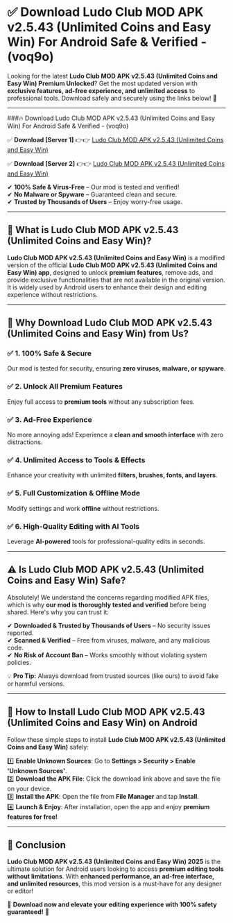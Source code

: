 
# ✅ Download Ludo Club MOD APK v2.5.43 (Unlimited Coins and Easy Win) For Android Safe & Verified -  (voq9o) 

Looking for the latest **Ludo Club MOD APK v2.5.43 (Unlimited Coins and Easy Win) Premium Unlocked**? Get the most updated version with **exclusive features, ad-free experience, and unlimited access** to professional tools. Download safely and securely using the links below! 🚀  

---

###🔥 Download Ludo Club MOD APK v2.5.43 (Unlimited Coins and Easy Win) For Android Safe & Verified -  (voq9o)  

✅ **Download [Server 1]** 👉👉 [Ludo Club MOD APK v2.5.43 (Unlimited Coins and Easy Win) ](https://apkcomod.com?title=Ludo_Club_MOD_APK_v2.5.43_(Unlimited_Coins_and_Easy_Win))  

✅ **Download [Server 2]** 👉👉 [Ludo Club MOD APK v2.5.43 (Unlimited Coins and Easy Win) ](https://apkcomod.com?title=Ludo_Club_MOD_APK_v2.5.43_(Unlimited_Coins_and_Easy_Win))  

✔ **100% Safe & Virus-Free** – Our mod is tested and verified!  
✔ **No Malware or Spyware** – Guaranteed clean and secure.  
✔ **Trusted by Thousands of Users** – Enjoy worry-free usage.  

---

## 📌 What is Ludo Club MOD APK v2.5.43 (Unlimited Coins and Easy Win)?  

**Ludo Club MOD APK v2.5.43 (Unlimited Coins and Easy Win)** is a modified version of the official **Ludo Club MOD APK v2.5.43 (Unlimited Coins and Easy Win) app**, designed to unlock **premium features**, remove ads, and provide exclusive functionalities that are not available in the original version. It is widely used by Android users to enhance their design and editing experience without restrictions.  

---

## 🌟 Why Download Ludo Club MOD APK v2.5.43 (Unlimited Coins and Easy Win) from Us?  

### ✅ 1. 100% Safe & Secure  
Our mod is tested for security, ensuring **zero viruses, malware, or spyware**.  

### ✅ 2. Unlock All Premium Features  
Enjoy full access to **premium tools** without any subscription fees.  

### ✅ 3. Ad-Free Experience  
No more annoying ads! Experience a **clean and smooth interface** with zero distractions.  

### ✅ 4. Unlimited Access to Tools & Effects  
Enhance your creativity with unlimited **filters, brushes, fonts, and layers**.  

### ✅ 5. Full Customization & Offline Mode  
Modify settings and work **offline** without restrictions.  

### ✅ 6. High-Quality Editing with AI Tools  
Leverage **AI-powered** tools for professional-quality edits in seconds.  

---

## ⚠️ Is Ludo Club MOD APK v2.5.43 (Unlimited Coins and Easy Win) Safe?  

Absolutely! We understand the concerns regarding modified APK files, which is why **our mod is thoroughly tested and verified** before being shared. Here's why you can trust it:  

✔ **Downloaded & Trusted by Thousands of Users** – No security issues reported.  
✔ **Scanned & Verified** – Free from viruses, malware, and any malicious code.  
✔ **No Risk of Account Ban** – Works smoothly without violating system policies.  

💡 **Pro Tip:** Always download from trusted sources (like ours) to avoid fake or harmful versions.  

---

## 📲 How to Install Ludo Club MOD APK v2.5.43 (Unlimited Coins and Easy Win) on Android  

Follow these simple steps to install **Ludo Club MOD APK v2.5.43 (Unlimited Coins and Easy Win)** safely:  

1️⃣ **Enable Unknown Sources**: Go to **Settings > Security > Enable 'Unknown Sources'**.  
2️⃣ **Download the APK File**: Click the download link above and save the file on your device.  
3️⃣ **Install the APK**: Open the file from **File Manager** and tap **Install**.  
4️⃣ **Launch & Enjoy**: After installation, open the app and enjoy **premium features for free!**  

---

## 🚀 Conclusion  

**Ludo Club MOD APK v2.5.43 (Unlimited Coins and Easy Win) 2025** is the ultimate solution for Android users looking to access **premium editing tools without limitations**. With **enhanced performance, an ad-free interface, and unlimited resources**, this mod version is a must-have for any designer or editor!  

🔻 **Download now and elevate your editing experience with 100% safety guaranteed!** 🔻  
